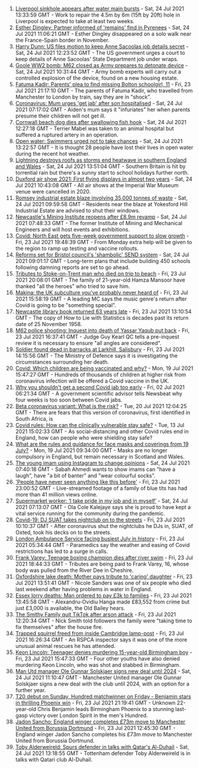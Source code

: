 1. [Liverpool sinkhole appears after water main bursts](https://www.bbc.co.uk/news/uk-england-merseyside-57954296) - Sat, 24 Jul 2021 13:33:59 GMT - Work to repair the 4.5m by 6m (15ft by 20ft) hole in Liverpool is expected to take at least two weeks.
2. [Esther Dingley: Partner informed of 'remains' find in Pyrenees](https://www.bbc.co.uk/news/uk-england-tyne-57954180) - Sat, 24 Jul 2021 11:06:21 GMT - Esther Dingley disappeared on a solo walk near the France-Spain border in November.
3. [Harry Dunn: US files motion to keep Anne Sacoolas job details secret](https://www.bbc.co.uk/news/uk-england-northamptonshire-57954208) - Sat, 24 Jul 2021 12:23:52 GMT - The US government urges a court to keep details of Anne Sacoolas' State Department job under wraps.
4. [Goole WW2 bomb: M62 closed as Army prepares to detonate device](https://www.bbc.co.uk/news/uk-england-humber-57953506) - Sat, 24 Jul 2021 10:31:44 GMT - Army bomb experts will carry out a controlled explosion of the device, found on a new housing estate.
5. [Fatuma Kadir: Parents' plea to find missing Bolton schoolgirl, 11](https://www.bbc.co.uk/news/uk-england-manchester-57950115) - Fri, 23 Jul 2021 21:17:10 GMT - The parents of Fatuma Kadir, who travelled from Manchester to London by train, say they are in "shock".
6. [Coronavirus: Mum urges 'get jab' after son hospitalised](https://www.bbc.co.uk/news/uk-england-tees-57375406) - Sat, 24 Jul 2021 07:17:02 GMT - Aiden's mum says it "infuriates" her when parents presume their children will not get ill.
7. [Cornwall beach dog dies after swallowing fish hook](https://www.bbc.co.uk/news/uk-england-cornwall-57954547) - Sat, 24 Jul 2021 12:27:18 GMT - Terrier Mabel was taken to an animal hospital but suffered a ruptured artery in an operation.
8. [Open water: Swimmers urged not to take chances](https://www.bbc.co.uk/news/uk-57953480) - Sat, 24 Jul 2021 13:22:57 GMT - It is thought 28 people have lost their lives in open water during the recent hot weather.
9. [Lightning destroys roofs as storms end heatwave in southern England and Wales](https://www.bbc.co.uk/news/uk-57952825) - Sat, 24 Jul 2021 13:51:04 GMT - Southern Britain is hit by torrential rain but there's a sunny start to school holidays further north.
10. [Duxford air show 2021: First flying displays in almost two years](https://www.bbc.co.uk/news/uk-england-cambridgeshire-57932257) - Sat, 24 Jul 2021 10:43:08 GMT - All air shows at the Imperial War Museum venue were cancelled in 2020.
11. [Romsey industrial estate blaze involving 35,000 tonnes of waste](https://www.bbc.co.uk/news/uk-england-hampshire-57953819) - Sat, 24 Jul 2021 09:59:58 GMT - Residents near the blaze at Yokesford Hill Industrial Estate are advised to shut their windows.
12. [Newcastle's Mining Institute reopens after £8.9m revamp](https://www.bbc.co.uk/news/uk-england-tyne-57942709) - Sat, 24 Jul 2021 07:48:33 GMT - The former Institute of Mining and Mechanical Engineers and will host events and exhibitions.
13. [Covid: North East gets five-week government support to slow growth](https://www.bbc.co.uk/news/uk-england-57949940) - Fri, 23 Jul 2021 19:48:39 GMT - From Monday extra help will be given to the region to ramp up testing and vaccine rollouts.
14. [Reforms set for Bristol council's 'shambolic' SEND system](https://www.bbc.co.uk/news/uk-england-bristol-57945607) - Sat, 24 Jul 2021 09:01:17 GMT - Long-term plans that include building 450 schools following damning reports are set to go ahead.
15. [Tributes to Stoke-on-Trent man who died on trip to beach](https://www.bbc.co.uk/news/uk-england-stoke-staffordshire-57945294) - Fri, 23 Jul 2021 20:08:01 GMT - The family of 21-year-old Hamza Mansoor have thanked "all the heroes" who tried to save him.
16. [Makina: the UK subculture you've probably never heard of](https://www.bbc.co.uk/news/uk-england-57946983) - Fri, 23 Jul 2021 15:58:19 GMT - A leading MC says the music genre's return after Covid is going to be "something special".
17. [Newcastle library book returned 63 years late](https://www.bbc.co.uk/news/uk-england-tyne-57940909) - Fri, 23 Jul 2021 13:10:54 GMT - The copy of How to Lie with Statistics is decades past its return date of 25 November 1958.
18. [M62 police shooting: Inquest into death of Yassar Yaqub put back](https://www.bbc.co.uk/news/uk-england-leeds-57943269) - Fri, 23 Jul 2021 16:37:41 GMT - Judge Guy Kearl QC tells a pre-inquest review it is necessary to ensure "all angles are considered".
19. [Soldier found dead in barracks at Larkhill, Salisbury](https://www.bbc.co.uk/news/uk-england-wiltshire-57943159) - Fri, 23 Jul 2021 14:15:56 GMT - The Ministry of Defence says it is investigating the circumstances surrounding her death.
20. [Covid: Which children are being vaccinated and why?](https://www.bbc.co.uk/news/health-57888429) - Mon, 19 Jul 2021 15:47:27 GMT - Hundreds of thousands of children at higher risk from coronavirus infection will be offered a Covid vaccine in the UK.
21. [Why you shouldn't get a second Covid jab too early](https://www.bbc.co.uk/news/newsbeat-57682233) - Fri, 02 Jul 2021 06:21:34 GMT - A government scientific advisor tells Newsbeat why four weeks is too soon between Covid jabs.
22. [Beta coronavirus variant: What is the risk?](https://www.bbc.co.uk/news/health-55534727) - Tue, 20 Jul 2021 12:04:25 GMT - There are fears that this version of coronavirus, first identified in South Africa, is
23. [Covid rules: How can the clinically vulnerable stay safe?](https://www.bbc.co.uk/news/health-51997151) - Tue, 13 Jul 2021 15:02:33 GMT - As social-distancing and other Covid rules end in England, how can people who were shielding stay safe?
24. [What are the rules and guidance for face masks and coverings from 19 July?](https://www.bbc.co.uk/news/health-51205344) - Mon, 19 Jul 2021 09:34:00 GMT - Masks are no longer compulsory in England, but remain necessary in Scotland and Wales.
25. [The young imam using Instagram to change opinions](https://www.bbc.co.uk/news/uk-england-manchester-57946493) - Sat, 24 Jul 2021 07:40:18 GMT - Sabah Ahmedi wants to show imams can "have a laugh", have "a bit of banter" and "wear colourful socks".
26. ['People have never seen anything like this before'](https://www.bbc.co.uk/news/uk-england-leicestershire-57836610) - Fri, 23 Jul 2021 23:00:52 GMT - Live-streamed footage of a family of blue tits has had more than 41 million views online.
27. [Supermarket worker: ‘I take pride in my job and in myself’](https://www.bbc.co.uk/news/uk-england-london-57919079) - Sat, 24 Jul 2021 07:13:07 GMT - Ola Cole Kalejaye says she is proud to have kept a vital service running for the community during the pandemic.
28. [Covid-19: DJ SUAT takes nightclub on to the streets](https://www.bbc.co.uk/news/uk-england-surrey-57935752) - Fri, 23 Jul 2021 10:10:37 GMT - After coronavirus shut the nightclubs he DJs in, SUAT, of Oxted, took his decks on to the streets.
29. [London Ambulance Service facing busiest July in history](https://www.bbc.co.uk/news/uk-england-london-57936032) - Fri, 23 Jul 2021 05:34:44 GMT - Paramedics say the weather and easing of Covid restrictions has led to a surge in calls.
30. [Frank Varey: Teenage boxing champion dies after river swim](https://www.bbc.co.uk/news/uk-england-merseyside-57928688) - Fri, 23 Jul 2021 18:44:33 GMT - Tributes are being paid to Frank Varey, 16, whose body was pulled from the River Dee in Cheshire.
31. [Oxfordshire lake death: Mother pays tribute to 'caring' daughter](https://www.bbc.co.uk/news/uk-england-oxfordshire-57940537) - Fri, 23 Jul 2021 13:51:41 GMT - Nicole Sanders was one of six people who died last weekend after having problems in water in England.
32. [Essex lorry deaths: Man ordered to pay £3k to families](https://www.bbc.co.uk/news/uk-england-essex-57943328) - Fri, 23 Jul 2021 13:45:58 GMT - Alexandru-Ovidiu Hanga made £83,552 from crime but just £3,000 is available, the Old Bailey hears.
33. [The Smithy Family quit TikTok after arson attack](https://www.bbc.co.uk/news/uk-england-london-57864221) - Fri, 23 Jul 2021 12:20:34 GMT - Nick Smith told followers the family were "taking time to fix themselves" after the house fire.
34. [Trapped squirrel freed from inside Cambridge lamp-post](https://www.bbc.co.uk/news/uk-england-cambridgeshire-57946712) - Fri, 23 Jul 2021 16:26:34 GMT - An RSPCA inspector says it was one of the more unusual animal rescues he has attended.
35. [Keon Lincoln: Teenager denies murdering 15-year-old Birmingham boy](https://www.bbc.co.uk/news/uk-england-birmingham-57948025) - Fri, 23 Jul 2021 15:47:33 GMT - Four other youths have also denied murdering Keon Lincoln, who was shot and stabbed in Birmingham.
36. [Man Utd manager Ole Gunnar Solskjaer signs new deal until 2024](https://www.bbc.co.uk/sport/football/57954333) - Sat, 24 Jul 2021 11:10:47 GMT - Manchester United manager Ole Gunnar Solskjaer signs a new deal with the club until 2024, with an option for a further year.
37. [T20 debut on Sunday, Hundred matchwinner on Friday - Benjamin stars in thrilling Phoenix win](https://www.bbc.co.uk/sport/cricket/57949800) - Fri, 23 Jul 2021 21:19:41 GMT - Unknown 22-year-old Chris Benjamin leads Birmingham Phoenix to a stunning last-gasp victory over London Spirit in the men's Hundred.
38. [Jadon Sancho: England winger completes £73m move to Manchester United from Borussia Dortmund](https://www.bbc.co.uk/sport/football/57827831) - Fri, 23 Jul 2021 12:45:30 GMT - England winger Jadon Sancho completes his £73m move to Manchester United from Borussia Dortmund.
39. [Toby Alderweireld: Spurs defender in talks with Qatar's Al-Duhail](https://www.bbc.co.uk/sport/football/57955608) - Sat, 24 Jul 2021 13:18:55 GMT - Tottenham defender Toby Alderweireld is in talks with Qatari club Al-Duhail.
